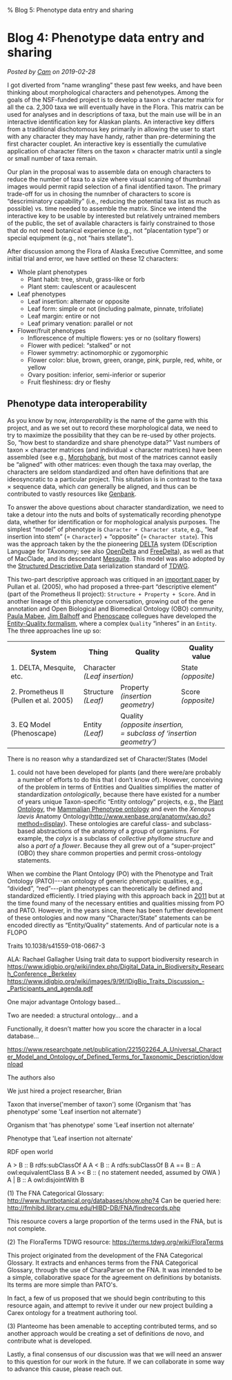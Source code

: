 % Blog 5: Phenotype data entry and sharing

# Blog 4: Phenotype data entry and sharing

_Posted by [Cam](people.html#cam) on 2019-02-28_

I got diverted from “name wrangling” these past few weeks, and have
been thinking about morphological characters and pehenotypes. Among
the goals of the NSF-funded project is to develop a taxon × character
matrix for all the ca. 2,300 taxa we will eventually have in the
Flora. This matrix can be used for analyses and in descriptions of
taxa, but the main use will be in an interactive identification key
for Alaskan plants. An interactive key differs from a traditional
dischotomous key primarily in allowing the user to start with any
character they may have handy, rather than pre-determining the first
character couplet. An interactive key is essentially the cumulative
application of character filters on the taxon × character matrix until
a single or small number of taxa remain.

Our plan in the proposal was to assemble data on enough characters to
reduce the number of taxa to a size where visual scanning of thumbnail
images would permit rapid selection of a final identified taxon. The
primary trade-off for us in chosing the numnber of characters to score
is “descriminatory capability” (i.e., reducing the potential taxa list
as much as possible) vs. time needed to assemble the matrix. Since we
intend the interactive key to be usable by interested but relatively
untrained members of the public, the set of available characters is
fairly constrained to those that do not need botanical experience
(e.g., not “placentation type”) or special equipment (e.g., not “hairs
stellate”).

After discussion among the Flora of Alaska Executive Committee, and
some initial trial and error, we have settled on these 12 characters:

 * Whole plant phenotypes
    * Plant habit: tree, shrub, grass-like or forb
    * Plant stem: caulescent or acaulescent
 * Leaf phenotypes
    * Leaf insertion: alternate or opposite
    * Leaf form: simple or not (including palmate, pinnate, trifoliate)
    * Leaf margin: entire or not
    * Leaf primary venation: parallel or not
 * Flower/fruit phenotypes
    * Inflorescence of multiple flowers: yes or no (solitary flowers)
    * Flower with pedicel: “stalked” or not
    * Flower symmetry:  actinomorphic or zygomorphic    
    * Flower color: blue, brown, green, orange, pink, purple, red,
      white, or yellow
    * Ovary position: inferior, semi-inferior or superior 
    * Fruit fleshiness: dry or fleshy

## Phenotype data interoperability

As you know by now, _interoperability_ is the name of the game with
this project, and as we set out to record these morphological data, we
need to try to maximize the possibility that they can be re-used by
other projects. So, “how best to standardize and share phenotype
data?” Vast numbers of taxon × character matrices (and individual ×
character matrices) have been assembled (see e.g.,
[Morphobank](https://morphobank.org/), but most of the matrices cannot
easily be “aligned” with other matrices: even though the taxa may
overlap, the characters are seldom standardized and often have
definitions that are ideosyncratic to a particular project. This
situtation is in contrast to the taxa × sequence data, which _can_
generally be aligned, and thus can be contributed to vastly resources
like [Genbank](https://www.ncbi.nlm.nih.gov/genbank/).

To answer the above questions about character standardization, we need
to take a detour into the nuts and bolts of systematically recording
phenotype data, whether for identification or for mophological
analysis purposes. The simplest “model” of phenotype is `Character +
Character state`, e.g., “leaf insertion into stem” (= `Character`) +
“opposite” (= `Character state`). This was the approach taken by the
the pioneering [DELTA](https://www.delta-intkey.com/) system
(DEscription Language for TAxonomy; see also
[OpenDelta](http://downloads.ala.org.au/p/Open%20DELTA) and
[FreeDelta](http://freedelta.sourceforge.net/fde/)), as well as that
of MacClade, and its descendant
[Mesquite](https://www.mesquiteproject.org/). This model was also
adopted by the
[Structured Descriptive Data](https://github.com/tdwg/sdd)
serialization standard of [TDWG](https://www.tdwg.org/).

This two-part descriptive approach was critiqued in an
[important paper](http://dx.doi.org/10.2307/25065431) by Pullan et
al. (2005), who had proposed a three-part “descriptive element” (part of the Prometheus II project):
`Structure + Property + Score`. And in another lineage of this
phenotype conversation, growing out of the gene annotation and Open
Biological and Biomedical Ontology (OBO) community,
[Paula Mabee](https://www.usd.edu/faculty-and-staff/Paula-Mabee),
[Jim Balhoff](https://www.mendeley.com/profiles/jim-balhoff/) and
[Phenoscape](https://phenoscape.org/) collegues have developed the
[Entity-Quality formalism](https://wiki.phenoscape.org/wiki/EQ_for_character_matrices),
where a complex `Quality` “inheres” in an `Entity`. The three
approaches line up so:

<table class="blog5_tab">
<tr><th>System</th><th>Thing</th><th>Quality</th><th>Quality value</th></tr>
<tr><td>1. DELTA, Mesquite, etc.</td><td colspan="2">Character<br/><i>(Leaf insertion)</i></td><td>State<br/><i>(opposite)</i></td></tr>
<tr><td>2. Prometheus II<br/>(Pullen et al. 2005)</td><td>Structure<br/><i>(Leaf)</i></td><td>Property<br/><i>(insertion geometry)</i></td><td>Score<br/><i>(opposite)</i></td></tr>
<tr><td>3. EQ Model<br/>(Phenoscape)</td><td>Entity<br/><i>(Leaf)</i></td><td colspan="2">Quality<br/><i>(opposite insertion,<br/>= subclass of ‘insertion geometry’)</i></td></tr>
</table>

There is no reason why a standardized set of Character/States (Model
1) could not have been developed for plants (and there were/are
probably a number of efforts to do this that I don’t know
of). However, conceiving of the problem in terms of Entities and
Qualities simplifies the matter of standardization _ontologically_,
because there have existed for a number of years unique Taxon-specific
“Entity ontology” projects, e.g., the
[Plant Ontology](http://browser.planteome.org/amigo), the
[Mammalian Phenotype ontology](http://obofoundry.org/ontology/mp.html)
and even the _Xenopus laevis_ Anatomy
Ontology(http://www.xenbase.org/anatomy/xao.do?method=display). These
ontologies are careful class- and subclass-based abstractions of the
anatomy of a group of organisms. For example, the _calyx_ is a
subclass of _collective phyllome structure_ and also a _part of_ a
_flower_.  Because they all grew out of a “super-project” (OBO) they
share common properties and permit cross-ontology statements.  

When we combine the Plant Ontology (PO) with the Phenotype and Trait
Ontology (PATO)---an ontology of generic phenotypic qualities, e.g.,
“divided”, “red”---plant phenotypes can theoretically be defined and
standardized efficiently. I tried playing with this approach back in
[2011](http://xmalesia.info/doc/datamodel.html) but at the time found
many of the necessary entities and qualities missing from PO and
PATO. However, in the years since, there has been further development
of these ontologies and now many “Character/State” statements can be
encoded directly as “Entity/Quality” statements. And of particular note is a FLOPO

Traits 10.1038/s41559-018-0667-3

ALA: Rachael Gallagher 
Using trait data to support biodiversity research in https://www.idigbio.org/wiki/index.php/Digital_Data_in_Biodiversity_Research_Conference,_Berkeley
https://www.idigbio.org/wiki/images/9/9f/IDigBio_Traits_Discussion_-_Participants_and_agenda.pdf




One major advantage
Ontology based... 

Two are needed: a structural ontology... and a 


Functionally, it doesn’t matter how you score the character in a local
database... 




https://www.researchgate.net/publication/221502264_A_Universal_Character_Model_and_Ontology_of_Defined_Terms_for_Taxonomic_Description/download






The authors also 








We just
hired a project researcher, Brian



 Taxon that inverse('member of taxon') some (Organism that 'has phenotype' some 'Leaf insertion not alternate')
 
 Organism that 'has phenotype' some 'Leaf insertion not alternate'
 
 Phenotype that 'Leaf insertion not alternate'
 
RDF open world 

A >  B  :: B rdfs:subClassOf     A
A <  B  :: A rdfs:subClassOf     B
A == B  :: A owl:equivalentClass B
A >< B  ::   ( no statement needed, assumed by OWA )
A |  B  :: A owl:disjointWith    B


(1) The FNA Categorical Glossary:
http://www.huntbotanical.org/databases/show.php?4
Can be queried here: http://fmhibd.library.cmu.edu/HIBD-DB/FNA/findrecords.php

This resource covers a large proportion of the terms used in the FNA,
but is not complete.

(2) The FloraTerms TDWG resource: https://terms.tdwg.org/wiki/FloraTerms

This project originated from the development of the FNA Categorical
Glossary. It extracts and enhances terms from the FNA Categorical
Glossary, through the use of CharaParser on the FNA. It was intended
to be a simple, collaborative space for the agreement on definitions
by botanists. Its terms are more simple than PATO's.

In fact, a few of us proposed that we should begin contributing to
this resource again, and attempt to revive it under our new project
building a Carex ontology for a treatment authoring tool.

(3) Planteome has been amenable to accepting contributed terms, and so
another approach would be creating a set of definitions de novo, and
contribute what is developed.

Lastly, a final consensus of our discussion was that we will need an
answer to this question for our work in the future. If we can
collaborate in some way to advance this cause, please reach out.


